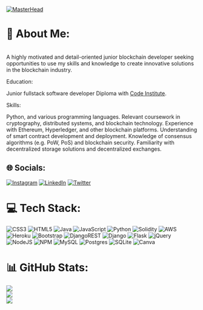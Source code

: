 [![MasterHead](https://t4.ftcdn.net/jpg/02/78/37/47/360_F_278374738_ypRn0utOVnebuhmpSrDiwkzFsdqEm0aa.jpg)]()
# 💫 About Me:
<br>
A highly motivated and detail-oriented junior blockchain developer seeking opportunities to use my skills and knowledge to create innovative solutions in the blockchain industry.

<br>

Education:

Junior fullstack software developer Diploma with [Code Institute](https://codeinstitute.net/).

Skills:

Python, and various programming languages.
Relevant coursework in cryptography, distributed systems, and blockchain technology.
Experience with Ethereum, Hyperledger, and other blockchain platforms.
Understanding of smart contract development and deployment.
Knowledge of consensus algorithms (e.g. PoW, PoS) and blockchain security.
Familiarity with decentralized storage solutions and decentralized exchanges.


## 🌐 Socials:
[![Instagram](https://img.shields.io/badge/Instagram-%23E4405F.svg?logo=Instagram&logoColor=white)](https://instagram.com/webdevelopmentcourse22) [![LinkedIn](https://img.shields.io/badge/LinkedIn-%230077B5.svg?logo=linkedin&logoColor=white)]([linkedin.com/in/jonathan-vinson-68522115b](https://www.linkedin.com/in/jonathan-vinson-68522115b/)) [![Twitter](https://img.shields.io/badge/Twitter-%231DA1F2.svg?logo=Twitter&logoColor=white)](https://twitter.com/@Jonatha84310845) 

# 💻 Tech Stack:
![CSS3](https://img.shields.io/badge/css3-%231572B6.svg?style=plastic&logo=css3&logoColor=white) ![HTML5](https://img.shields.io/badge/html5-%23E34F26.svg?style=plastic&logo=html5&logoColor=white) ![Java](https://img.shields.io/badge/java-%23ED8B00.svg?style=plastic&logo=java&logoColor=white) ![JavaScript](https://img.shields.io/badge/javascript-%23323330.svg?style=plastic&logo=javascript&logoColor=%23F7DF1E) ![Python](https://img.shields.io/badge/python-3670A0?style=plastic&logo=python&logoColor=ffdd54) ![Solidity](https://img.shields.io/badge/Solidity-%23363636.svg?style=plastic&logo=solidity&logoColor=white) ![AWS](https://img.shields.io/badge/AWS-%23FF9900.svg?style=plastic&logo=amazon-aws&logoColor=white) ![Heroku](https://img.shields.io/badge/heroku-%23430098.svg?style=plastic&logo=heroku&logoColor=white) ![Bootstrap](https://img.shields.io/badge/bootstrap-%23563D7C.svg?style=plastic&logo=bootstrap&logoColor=white) ![DjangoREST](https://img.shields.io/badge/DJANGO-REST-ff1709?style=plastic&logo=django&logoColor=white&color=ff1709&labelColor=gray) ![Django](https://img.shields.io/badge/django-%23092E20.svg?style=plastic&logo=django&logoColor=white) ![Flask](https://img.shields.io/badge/flask-%23000.svg?style=plastic&logo=flask&logoColor=white) ![jQuery](https://img.shields.io/badge/jquery-%230769AD.svg?style=plastic&logo=jquery&logoColor=white) ![NodeJS](https://img.shields.io/badge/node.js-6DA55F?style=plastic&logo=node.js&logoColor=white) ![NPM](https://img.shields.io/badge/NPM-%23000000.svg?style=plastic&logo=npm&logoColor=white) ![MySQL](https://img.shields.io/badge/mysql-%2300f.svg?style=plastic&logo=mysql&logoColor=white) ![Postgres](https://img.shields.io/badge/postgres-%23316192.svg?style=plastic&logo=postgresql&logoColor=white) ![SQLite](https://img.shields.io/badge/sqlite-%2307405e.svg?style=plastic&logo=sqlite&logoColor=white) ![Canva](https://img.shields.io/badge/Canva-%2300C4CC.svg?style=plastic&logo=Canva&logoColor=white)
# 📊 GitHub Stats:
![](https://github-readme-stats.vercel.app/api?username=Flow-matic&theme=dark&hide_border=false&include_all_commits=true&count_private=false)<br/>
![](https://github-readme-streak-stats.herokuapp.com/?user=Flow-matic&theme=dark&hide_border=false)<br/>
![](https://github-readme-stats.vercel.app/api/top-langs/?username=Flow-matic&theme=dark&hide_border=false&include_all_commits=true&count_private=false&layout=compact)
